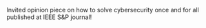 Invited opinion piece on how to solve cybersecurity once and for all published at IEEE S&P journal!
